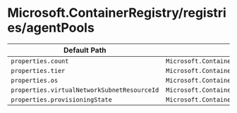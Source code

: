 # Microsoft.ContainerRegistry/registries/agentPools

| Default Path | Alias |
|---|---|
| `properties.count` | `Microsoft.ContainerRegistry/registries/agentPools/count` |
| `properties.tier` | `Microsoft.ContainerRegistry/registries/agentPools/tier` |
| `properties.os` | `Microsoft.ContainerRegistry/registries/agentPools/os` |
| `properties.virtualNetworkSubnetResourceId` | `Microsoft.ContainerRegistry/registries/agentPools/virtualNetworkSubnetResourceId` |
| `properties.provisioningState` | `Microsoft.ContainerRegistry/registries/agentPools/provisioningState` |

